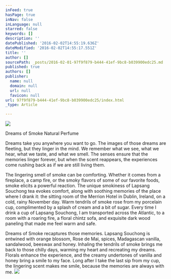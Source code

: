 ```yaml
---
inFeed: true
hasPage: true
inNav: false
inLanguage: null
starred: false
keywords: []
description: ''
datePublished: '2016-02-02T14:55:19.636Z'
dateModified: '2016-02-02T14:55:17.551Z'
title: ''
author: []
sourcePath: _posts/2016-02-01-97f9f879-b444-41ef-9bc8-b039900edc25.md
published: true
authors: []
publisher:
  name: null
  domain: null
  url: null
  favicon: null
url: 97f9f879-b444-41ef-9bc8-b039900edc25/index.html
_type: Article

---
```

![](https://the-grid-user-content.s3-us-west-2.amazonaws.com/f73d8616-23fb-4d7f-b1e8-d11747379735.jpg)

Dreams of Smoke Natural Perfume

Dreams take you anywhere you want to go. The images of those dreams are 
fleeting, but they linger in the mind. We remember what we see, what we 
hear, what we taste, and what we smell. The senses ensure that the 
memories linger forever, but when the scent reappears, the experiences 
come rushing back as if we are still living them.
  
The lingering smell of smoke can be comforting. Whether it comes from a 
fireplace, a camp fire, or the smoky flavors of some of our favorite 
foods, smoke elicits a powerful reaction. The unique smokiness of 
Lapsang Souchong tea evokes comfort, along with soothing memories of the
place where I drank it: the sitting room of the Merrion Hotel in 
Dublin, Ireland, on a cold, rainy November day. Warm tendrils of smoke 
rose from my porcelain cup, complimented by a splash of cream and a bit 
of sugar. Every time I drink a cup of Lapsang Souchong, I am transported
across the Atlantic, to a room with a roaring fire, a floral chintz 
sofa, and exquisite dark wood paneling that made me feel warm and safe.
  
Dreams of Smoke recaptures those memories. Lapsang Souchong is entwined 
with orange blossom, Rose de Mai, spices, Madagascan vanilla, 
sandalwood, beeswax and honey. Inhaling the tendrils of smoke brings me 
back to those chilly days, warming my heart and recreating my dreams. 
Florals enhance the experience, and the creamy undertones of vanilla and
honey bring a smile to my face. Long after I take the last sip from my 
cup, the lingering scent makes me smile, because the memories are always
with me. ![](https://the-grid-user-content.s3-us-west-2.amazonaws.com/573b3a49-1b84-4419-94a7-9e7c1541c00c.JPG)